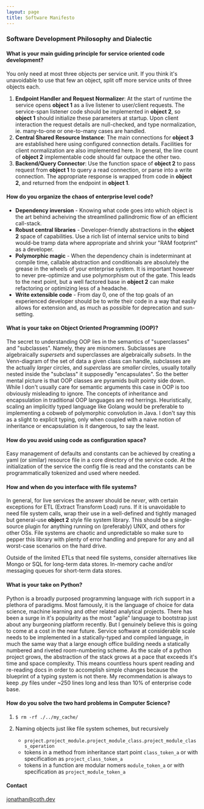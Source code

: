 ```yaml
---
layout: page
title: Software Manifesto
---
```


### Software Development Philosophy and Dialectic

#### What is your main guiding principle for service oriented code development?

You only need at most three objects per service unit. If you think it's unavoidable to use that few an object, split off more service units of three objects each.
1. **Endpoint Handler and Request Normalizer**: At the start of runtime the service opens **object 1** as a live listener to user/client requests. The service-span listener code should be implemented in **object 2**, so **object 1** should initialize these parameters at startup. Upon client interaction the request details are null-checked, and type normalization, ie. many-to-one or one-to-many cases are handled.
2. **Central Shared Resource Instance**: The main connections for **object 3** are established here using configured connection details. Facilities for client normalization are also implemented here. In general, the line count of **object 2** implementable code should far outpace the other two.
3. **Backend/Query Connector**: Use the function space of **object 2** to pass request from **object 1** to query a read connection, or parse into a write connection. The appropriate response is wrapped from code in **object 2**, and returned from the endpoint in **object 1**.

#### How do you organize the chaos of enterprise level code?

- **Dependency inversion** - Knowing what code goes into which object is the art behind acheiving the streamlined pallindromic flow of an efficient call-stack.
- **Robust central libraries** - Developer-friendly abstractions in the **object 2** space of capabilities. Use a rich list of internal service units to bind would-be tramp data where appropriate and shrink your "RAM footprint" as a developer.
- **Polymorphic magic** - When the dependency chain is indeterminant at compile time, callable abstraction and conditionals are absolutely the grease in the wheels of your enterprise system. It is important however to never pre-optimize and use polymorphism out of the gate. This leads to the next point, but a well factored base in **object 2** can make refactoring or optimizing less of a headache.
- **Write extensible code** - From day 0, one of the top goals of an experienced developer should be to write their code in a way that easily allows for extension and, as much as possible for deprecation and sun-setting.

#### What is your take on Object Oriented Programming (OOP)?

The secret to understanding OOP lies in the semantics of "superclasses" and "subclasses". Namely, they are misnomers. Subclasses are algebraically *supersets* and superclasses are algebraically *subsets*. In the Venn-diagram of the set of data a given class can handle, *sub*classes are the actually *larger* circles, and *super*class are *smaller* circles, usually totally nested inside the "subclass" it supposedly "encapsulates". So the better mental picture is that OOP classes are pyramids built pointy side down. While I don't usually care for semantic arguments this case in OOP is too obviously misleading to ignore. The concepts of inheritance and encapsulation in traditional OOP languages are red herrings. Heuristically, scaling an implicitly typed language like Golang would be preferable to implementing a cobweb of polymorphic convolution in Java. I don't say this as a slight to explicit typing, only when coupled with a naive notion of inheritance or encapsulation is it dangerous, to say the least.


#### How do you avoid using code as configuration space?

Easy management of defaults and constants can be achieved by creating a yaml (or similar) resource file in a core directory of the service code. At the initialization of the service the config file is read and the constants can be programmatically tokenized and used where needed.

#### How and when do you interface with file systems?

In general, for live services the answer should be *never*, with certain exceptions for ETL (Extract Transform Load) runs. If it is unavoidable to need file system calls, wrap their use in a well-defined and tightly managed but general-use **object 2** style file system library. This should be a single-source plugin for anything running on (preferably) UNIX, and others for other OSs. File systems are chaotic and unpredictable so make sure to pepper this library with plenty of error handling and prepare for any and all worst-case scenarios on the hard drive.

Outside of the limited ETLs that need file systems, consider alternatives like Mongo or SQL for long-term data stores. In-memory cache and/or messaging queues for short-term data stores.

#### What is your take on Python?

Python is a broadly purposed programming language with rich support in a plethora of paradigms. Most famously, it is the language of choice for data science, machine learning and other related analytical projects. There has been a surge in it's popularity as the most "agile" language to bootstrap just about any burgeoning platform recently. But I genuinely believe this is going to come at a cost in the near future. Service software at considerable scale needs to be implemented in a statically-typed and compiled language, in much the same way that a large enough office building needs a statically numbered and riveted room-numbering scheme. As the scale of a python project grows, the abstraction of the stack grows at a pace that exceeds it's time and space complexity. This means countless hours spent reading and re-reading docs in order to accomplish simple changes because the blueprint of a typing system is not there. My recommendation is always to keep .py files under ~250 lines long and less than 10% of enterprise code base.

#### How do you solve the two hard problems in Computer Science?

1. `$ rm -rf ./../my_cache/`

2. Naming objects just like file system schemes, but recursively
   - `project.project_module.project_module_class.project_module_class_operation`
   - tokens in a method from inheritance start point `class_token_a` or with specification as `project_class_token_a`
   - tokens in a function are modular nomers `module_token_a` or with specification as `project_module_token_a`


#### Contact
jonathan@coth.dev
